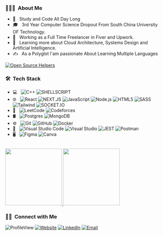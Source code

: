 <h3> 👨🏻‍💻 &nbsp;About Me </h3> 

- 🤔 &nbsp; Study and Code All Day Long
- 🎓 &nbsp; 3rd Year Computer Science  Dropout From South China University OF Technology.
- 💼 &nbsp; Working as a Full Time Freelancer in Fiver and Upwork.
- 🌱 &nbsp; Learning more about Cloud Architecture, Systems Design and Artificial Intelligence.
- ✍️ &nbsp; As a Polyglot I'am passionate About Learning Multiple Languages

[![Open Source Helpers](https://www.codetriage.com/npm/npm/badges/users.svg)](https://www.codetriage.com/npm/npm)
<h3> 🛠 &nbsp;Tech Stack</h3>

- 💻 &nbsp;
  ![C++](https://img.shields.io/badge/-C++-333333?style=flat&logo=C%2B%2B&logoColor=00599C)
  ![SHELLSCRIPT](https://img.shields.io/badge/Shell_Script-333333?style=flat&logo=gnu-bash&logoColor=black)
- 🌐 &nbsp;
  ![React](https://img.shields.io/badge/-React-333333?style=flat&logo=react)
  ![NEXT.JS](https://img.shields.io/badge/Next-333333?style=flat&logo=next.js)
  ![JavaScript](https://img.shields.io/badge/-JavaScript-333333?style=flat&logo=javascript)
  ![Node.js](https://img.shields.io/badge/-Node.js-333333?style=flat&logo=node.js)
  ![HTML5](https://img.shields.io/badge/-HTML5-333333?style=flat&logo=HTML5)
  ![SASS](https://img.shields.io/badge/-SASS-333333?style=flat&logo=SASS&logoColor=1572B6)
  ![Tailwind](https://img.shields.io/badge/-tailwindcss-333333?style=flat&logo=Tailwind-css&logoColor=1572B6)
  ![SOCKET.IO](https://img.shields.io/badge/Socket.io-333333?&style=flat&logo=Socket.io&logoColor=black)
- 🧑‍ &nbsp;
  ![LeetCode](https://img.shields.io/badge/LeetCode-333333?style=flat&logo=LeetCode&logoColor=#d16c06)
  ![Codeforces](https://img.shields.io/badge/Codeforces-333333?style=flat&logo=Codeforces&logoColor=34559e)
- 🛢 &nbsp;
  ![Postgres](https://img.shields.io/badge/-postgres-333333?style=flat&logo=postgresql)
  ![MongoDB](https://img.shields.io/badge/-MongoDB-333333?style=flat&logo=mongodb)
- ⚙️ &nbsp;
  ![Git](https://img.shields.io/badge/-Git-333333?style=flat&logo=git)
  ![GitHub](https://img.shields.io/badge/-GitHub-333333?style=flat&logo=github)
  ![Docker](https://img.shields.io/badge/docker--333333?style=flat&logo=docker)
- 🔧 &nbsp;
  ![Visual Studio Code](https://img.shields.io/badge/-Visual%20Studio%20Code-333333?style=flat&logo=visual-studio-code&logoColor=007ACC)
  ![Visual Studio](https://img.shields.io/badge/Visual%20Studio-333333?style=flat&logo=visual-studio&logoColor=007ACC)
  ![JEST](https://img.shields.io/badge/Jest-333333?style=flat&logo=jest&logoColor=007ACC)
  ![Postman](https://img.shields.io/badge/Postman-333333?style=flat&logo=Postman&logoColor=007ACC)
- 🖥 &nbsp;
  ![Figma](https://img.shields.io/badge/figma-333333?style=flat&logo=figma)
  ![Canva](https://img.shields.io/badge/Canva-333333?style=flat&logo=Canva)

<br/>

<a href="https://github.com/arifhossain512">
  <img height="180em" src="https://arifhossain512.vercel.app/api?username=arifhossain512&show_icons=true&theme=transparent&bg_color=00000000&count_private=true" />
  <img height="180em" src="https://arifhossain512.vercel.app/api/top-langs/?username=arifhossain512&theme=transparent&bg_color=00000000&hide_border=true&layout=compact" />
</a>

<br/>

<h3> 🤝🏻 &nbsp;Connect with Me </h3>


<p align="center">
  
![ProfileView](https://komarev.com/ghpvc/?username=arifhossain512&style=for-the-badge&color=brightgreen)
<a href="https://arifhossain512.github.io/"><img alt="Website" src="https://img.shields.io/badge/Website-arifhossain512.github.io-blue?style=flat-square&logo=google-chrome"></a>
<a href="https://www.linkedin.com/in/arifhossain512/"><img alt="LinkedIn" src="https://img.shields.io/badge/LinkedIn-Arif%20Hossain-blue?style=flat-square&logo=linkedin"></a>
<a href="mailto:mdarifhossain512bd@gmail.com"><img alt="Email" src="https://img.shields.io/badge/Email-mdarifhossain512bd@gmail.com-blue?style=flat-square&logo=gmail"></a>
</p>

